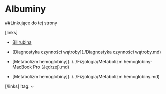 # Albuminy





##Linkujące do tej strony

[links]

- [Bilirubina](./Bilirubina.md)

- [Diagnostyka czynności wątroby](./Diagnostyka czynności wątroby.md)

- [Metabolizm hemoglobiny](../../Fizjologia/Metabolizm hemoglobiny-MacBook Pro (Jędrzej).md)

- [Metabolizm hemoglobiny](../../Fizjologia/Metabolizm hemoglobiny.md)


[/links]
!tag:
~

